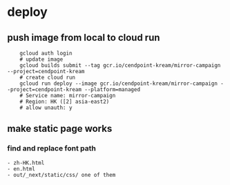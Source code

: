 # deploy

## push image from local to cloud run
```shell
    gcloud auth login  
    # update image
    gcloud builds submit --tag gcr.io/cendpoint-kream/mirror-campaign --project=cendpoint-kream  
    # create cloud run
    gcloud run deploy --image gcr.io/cendpoint-kream/mirror-campaign --project=cendpoint-kream --platform=managed  
    # Service name: mirror-campaign  
    # Region: HK ([2] asia-east2)  
    # allow unauth: y
```

## make static page works
### find and replace font path
    - zh-HK.html
    - en.html 
    - out/_next/static/css/ one of them